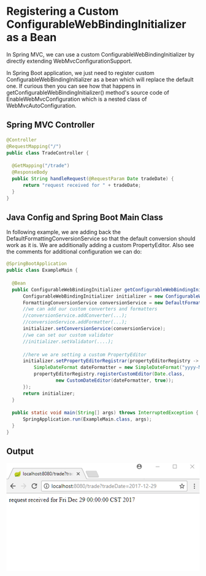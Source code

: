 # Registering a Custom ConfigurableWebBindingInitializer as a Bean

In Spring MVC, we can use a custom ConfigurableWebBindingInitializer by directly extending WebMvcConfigurationSupport.

In Spring Boot application, we just need to register custom ConfigurableWebBindingInitializer as a bean which will replace the default one. If curious then you can see how that happens in getConfigurableWebBindingInitializer() method's source code of EnableWebMvcConfiguration which is a nested class of WebMvcAutoConfiguration.

## Spring MVC Controller

```java
@Controller
@RequestMapping("/")
public class TradeController {

  @GetMapping("/trade")
  @ResponseBody
  public String handleRequest(@RequestParam Date tradeDate) {
      return "request received for " + tradeDate;
  }
}
```

## Java Config and Spring Boot Main Class

In following example, we are adding back the DefaultFormattingConversionService so that the default conversion should work as it is. We are additionally adding a custom PropertyEditor. Also see the comments for additional configuration we can do:

```java
@SpringBootApplication
public class ExampleMain {

  @Bean
  public ConfigurableWebBindingInitializer getConfigurableWebBindingInitializer() {
      ConfigurableWebBindingInitializer initializer = new ConfigurableWebBindingInitializer();
      FormattingConversionService conversionService = new DefaultFormattingConversionService();
      //we can add our custom converters and formatters
      //conversionService.addConverter(...);
      //conversionService.addFormatter(...);
      initializer.setConversionService(conversionService);
      //we can set our custom validator
      //initializer.setValidator(....);

      //here we are setting a custom PropertyEditor
      initializer.setPropertyEditorRegistrar(propertyEditorRegistry -> {
          SimpleDateFormat dateFormatter = new SimpleDateFormat("yyyy-MM-dd");
          propertyEditorRegistry.registerCustomEditor(Date.class,
                  new CustomDateEditor(dateFormatter, true));
      });
      return initializer;
  }

  public static void main(String[] args) throws InterruptedException {
      SpringApplication.run(ExampleMain.class, args);
  }
}
```

## Output

![module](images/output.png)